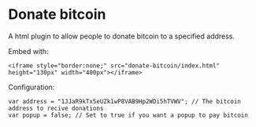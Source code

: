 # Donate bitcoin

A html plugin to allow people to donate bitcoin to a specified address.


Embed with:
```
<iframe style="border:none;" src="donate-bitcoin/index.html" height="130px" width="400px"></iframe>
```

Configuration:
```
var address = "1JJaR9kTx5eUZk1wP8VAB9Hp2WDi5hTVWV"; // The bitcoin address to recive donations
var popup = false; // Set to true if you want a popup to pay bitcoin
```
